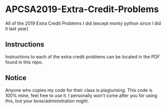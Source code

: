 # APCSA2019-Extra-Credit-Problems
All of the 2019 Extra Credit Problems I did (except monty python since I did it last year)
## Instructions
Instructions to each of the extra credit problems can be located in the PDF found in this repo.
## Notice
Anyone who copies my code for their class is plagiurising. This code is 100% mine, feel free to use it. I personally won't come after you for using this, but your boss/administration might.
